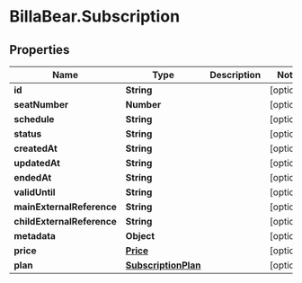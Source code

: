 # BillaBear.Subscription

## Properties
Name | Type | Description | Notes
------------ | ------------- | ------------- | -------------
**id** | **String** |  | [optional] 
**seatNumber** | **Number** |  | [optional] 
**schedule** | **String** |  | [optional] 
**status** | **String** |  | [optional] 
**createdAt** | **String** |  | [optional] 
**updatedAt** | **String** |  | [optional] 
**endedAt** | **String** |  | [optional] 
**validUntil** | **String** |  | [optional] 
**mainExternalReference** | **String** |  | [optional] 
**childExternalReference** | **String** |  | [optional] 
**metadata** | **Object** |  | [optional] 
**price** | [**Price**](Price.md) |  | [optional] 
**plan** | [**SubscriptionPlan**](SubscriptionPlan.md) |  | [optional] 
